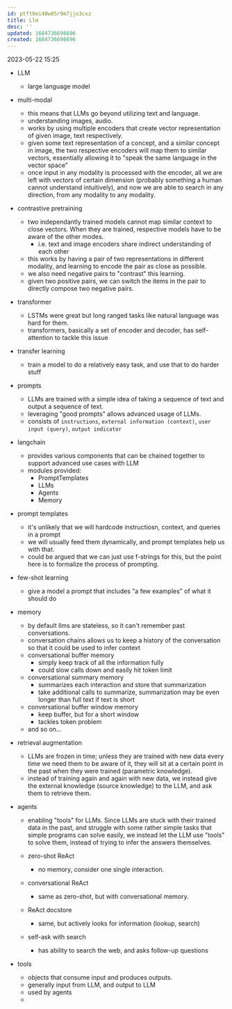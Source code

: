 ```yaml
---
id: ptft0ei40w05r9m7jjo3cxz
title: Llm
desc: ''
updated: 1684736696696
created: 1684736696696
---
```


2023-05-22 15:25
- LLM
  - large language model

- multi-modal
  - this means that LLMs go beyond utilizing text and language.
  - understanding images, audio.
  - works by using multiple encoders that create vector representation of given image, text respectively.
  - given some text representation of a concept, and a similar concept in image, the two respective encoders will map them to similar vectors, essentially allowing it to "speak the same language in the vector space"
  - once input in any modality is processed with the encoder, all we are left with vectors of certain dimension (probably something a human cannot understand intuitively), and now we are able to search in any direction, from any modality to any modality.

- contrastive pretraining
  - two independantly trained models cannot map similar context to close vectors. When they are trained, respective models have to be aware of the other modes.
    - i.e. text and image encoders share indirect understanding of each other
  - this works by having a pair of two representations in different modality, and learning to encode the pair as close as possible.
  - we also need negative pairs to "contrast" this learning.
  - given two positive pairs, we can switch the items in the pair to directly compose two negative pairs.

- transformer
  - LSTMs were great but long ranged tasks like natural language was hard for them.
  - transformers, basically a set of encoder and decoder, has self-attention to tackle this issue

- transfer learning
  - train a model to do a relatively easy task, and use that to do harder stuff

- prompts
  - LLMs are trained with a simple idea of taking a sequence of text and output a sequence of text.
  - leveraging "good prompts" allows advanced usage of LLMs.
  - consists of `instructions`, `external information (context)`, `user input (query)`, `output indicator`

- langchain
  - provides various components that can be chained together to support advanced use cases with LLM
  - modules provided:
    - PromptTemplates
    - LLMs
    - Agents
    - Memory

- prompt templates
  - it's unlikely that we will hardcode instructiosn, context, and queries in a prompt
  - we will usually feed them dynamically, and prompt templates help us with that.
  - could be argued that we can just use f-strings for this, but the point here is to formalize the process of prompting.

- few-shot learning
  - give a model a prompt that includes "a few examples" of what it should do

- memory
  - by default llms are stateless, so it can't remember past conversations.
  - conversation chains allows us to keep a history of the conversation so that it could be used to infer context
  - conversational buffer memory
    - simply keep track of all the information fully
    - could slow calls down and easily hit token limit
  - conversational summary memory
    - summarizes each interaction and store that summarization
    - take additional calls to summarize, summarization may be even longer than full text if text is short
  - conversational buffer window memory
    - keep buffer, but for a short window
    - tackles token problem
  - and so on...

- retrieval augmentation
  - LLMs are frozen in time; unless they are trained with new data every time we need them to be aware of it, they will sit at a certain point in the past when they were trained (parametric knowledge).
  - instead of training again and again with new data, we instead give the external knowledge (source knowledge) to the LLM, and ask them to retrieve them.

- agents
  - enabling "tools" for LLMs. Since LLMs are stuck with their trained data in the past, and struggle with some rather simple tasks that simple programs can solve easily, we instead let the LLM use "tools" to solve them, instead of trying to infer the answers themselves.

  - zero-shot ReAct
    - no memory, consider one single interaction.
  - conversational ReAct
    - same as zero-shot, but with conversational memory.
  - ReAct docstore
    - same, but actively looks for information (lookup, search)
  - self-ask with search
    - has ability to search the web, and asks follow-up questions

- tools
  - objects that consume input and produces outputs.
  - generally input from LLM, and output to LLM
  - used by agents
  - 
